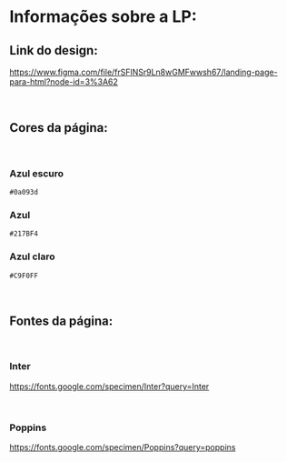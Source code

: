 # Informações sobre a LP:

## Link do design:

https://www.figma.com/file/frSFlNSr9Ln8wGMFwwsh67/landing-page-para-html?node-id=3%3A62

<br>

## Cores da página:

<br>

### Azul escuro

    #0a093d

### Azul

    #217BF4

### Azul claro

    #C9F0FF

<br>

## Fontes da página:

<br>

### Inter

https://fonts.google.com/specimen/Inter?query=Inter

<br>

### Poppins

https://fonts.google.com/specimen/Poppins?query=poppins
